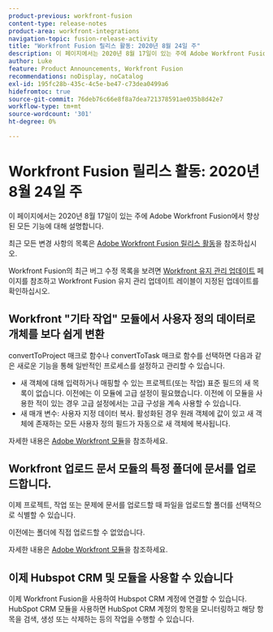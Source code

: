 ```yaml
---
product-previous: workfront-fusion
content-type: release-notes
product-area: workfront-integrations
navigation-topic: fusion-release-activity
title: "Workfront Fusion 릴리스 활동: 2020년 8월 24일 주"
description: 이 페이지에서는 2020년 8월 17일이 있는 주에 Adobe Workfront Fusion에서 향상된 모든 기능에 대해 설명합니다.
author: Luke
feature: Product Announcements, Workfront Fusion
recommendations: noDisplay, noCatalog
exl-id: 195fc28b-435c-4c5e-be47-c73dea0499a6
hidefromtoc: true
source-git-commit: 76deb76c66e8f8a7dea721378591ae035b8d42e7
workflow-type: tm+mt
source-wordcount: '301'
ht-degree: 0%

---
```


# Workfront Fusion 릴리스 활동: 2020년 8월 24일 주

이 페이지에서는 2020년 8월 17일이 있는 주에 Adobe Workfront Fusion에서 향상된 모든 기능에 대해 설명합니다.

최근 모든 변경 사항의 목록은 [Adobe Workfront Fusion 릴리스 활동](../../../../../product-announcements/product-releases/fusion-release-activity/fusion-release-activity.md)을 참조하십시오.

Workfront Fusion의 최근 버그 수정 목록을 보려면 [Workfront 유지 관리 업데이트](https://experienceleague.adobe.com/docs/workfront-known-issues/releases/current-updates.html) 페이지를 참조하고 Workfront Fusion 유지 관리 업데이트 레이블이 지정된 업데이트를 확인하십시오.

## Workfront &quot;기타 작업&quot; 모듈에서 사용자 정의 데이터로 개체를 보다 쉽게 변환

convertToProject 매크로 함수나 convertToTask 매크로 함수를 선택하면 다음과 같은 새로운 기능을 통해 일반적인 프로세스를 설정하고 관리할 수 있습니다.

* 새 객체에 대해 입력하거나 매핑할 수 있는 프로젝트(또는 작업) 표준 필드의 새 목록이 없습니다. 이전에는 이 모듈에 고급 설정이 필요했습니다. 이전에 이 모듈을 사용한 적이 있는 경우 고급 설정에서는 고급 구성을 계속 사용할 수 있습니다.
* 새 매개 변수: 사용자 지정 데이터 복사. 활성화된 경우 원래 객체에 값이 있고 새 객체에 존재하는 모든 사용자 정의 필드가 자동으로 새 객체에 복사됩니다.

자세한 내용은 [Adobe Workfront 모듈](../../../../../workfront-fusion/apps-and-their-modules/workfront-modules.md)을 참조하세요.

## Workfront 업로드 문서 모듈의 특정 폴더에 문서를 업로드합니다.

이제 프로젝트, 작업 또는 문제에 문서를 업로드할 때 파일을 업로드할 폴더를 선택적으로 식별할 수 있습니다.

이전에는 폴더에 직접 업로드할 수 없었습니다.

자세한 내용은 [Adobe Workfront 모듈](../../../../../workfront-fusion/apps-and-their-modules/workfront-modules.md)을 참조하세요.

## 이제 Hubspot CRM 및 모듈을 사용할 수 있습니다

이제 Workfront Fusion을 사용하여 Hubspot CRM 계정에 연결할 수 있습니다. HubSpot CRM 모듈을 사용하면 HubSpot CRM 계정의 항목을 모니터링하고 해당 항목을 검색, 생성 또는 삭제하는 등의 작업을 수행할 수 있습니다.

